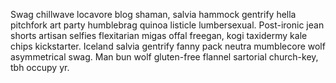 Swag chillwave locavore blog shaman, salvia hammock gentrify hella pitchfork art party humblebrag quinoa listicle lumbersexual. Post-ironic jean shorts artisan selfies flexitarian migas offal freegan, kogi taxidermy kale chips kickstarter. Iceland salvia gentrify fanny pack neutra mumblecore wolf asymmetrical swag. Man bun wolf gluten-free flannel sartorial church-key, tbh occupy yr.